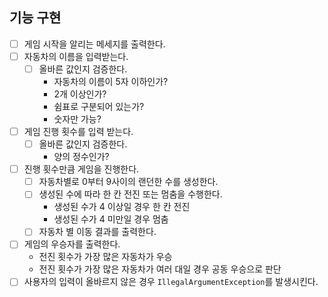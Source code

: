 ## 기능 구현

- [ ] 게임 시작을 알리는 메세지를 출력한다.
- [ ] 자동차의 이름을 입력받는다.
    - [ ] 올바른 값인지 검증한다.
        - 자동차의 이름이 5자 이하인가?
        - 2개 이상인가?
        - 쉼표로 구분되어 있는가?
        - 숫자만 가능?
- [ ] 게임 진행 횟수를 입력 받는다.
    - [ ] 올바른 값인지 검증한다.
        - 양의 정수인가?
- [ ] 진행 횟수만큼 게임을 진행한다.
    - [ ] 자동차별로 0부터 9사이의 랜던한 수를 생성한다.
    - [ ] 생성된 수에 따라 한 칸 전진 또는 멈춤을 수행한다.
        - 생성된 수가 4 이상일 경우 한 칸 전진
        - 생성된 수가 4 미만일 경우 멈춤
    - [ ] 자동차 별 이동 결과를 출력한다.
- [ ] 게임의 우승자를 출력한다.
    - 전진 횟수가 가장 많은 자동차가 우승
    - 전진 횟수가 가장 많은 자동차가 여러 대일 경우 공동 우승으로 판단
- [ ] 사용자의 입력이 올바르지 않은 경우 `IllegalArgumentException`를 발생시킨다.